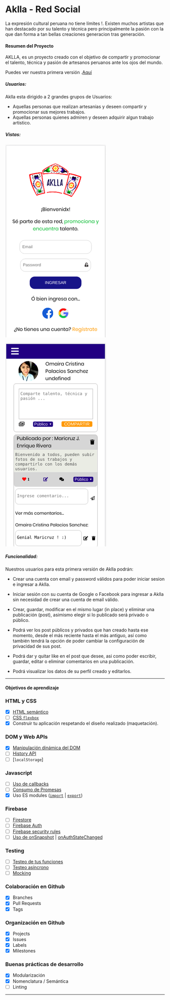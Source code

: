 # Aklla - Red Social 

La expresión cultural peruana no tiene límites !. Existen muchos artistas que han destacado por su talento y técnica pero principalmente la pasión con la que dan forma a tan bellas creaciones  generacion tras generación.

#### Resumen del Proyecto

AKLLA, es un proyecto creado con el objetivo de compartir y promocionar el talento, técnica y pasión de artesanos peruanos ante los ojos del mundo.

Puedes ver nuestra primera versión .[Aquí](https://omairapalacios.github.io/LIM011-fe-social-network/src/)

##### Usuarios:

Aklla esta dirigido a 2 grandes grupos de Usuarios:
- Aquellas personas que realizan artesanias y deseen compartir y promocionar sus mejores trabajos.
- Aquellas personas quienes admiren y deseen adquirir algun trabajo artistico.

##### Vistas:

![mobile-login](https://github.com/omairapalacios/LIM011-fe-social-network/blob/omaira/src/img/mobile-login.png)

![mobile-home](https://github.com/omairapalacios/LIM011-fe-social-network/blob/omaira/src/img/mobile-home.png)

##### Funcionalidad:

Nuestros usuarios para esta primera versión de Aklla podrán:

* Crear una cuenta con email y password válidos para poder iniciar sesion e ingresar a Aklla.

* Iniciar sesión con su cuenta de Google o Facebook para ingresar a Aklla sin necesidad de crear una cuenta de email válido.

* Crear, guardar, modificar en el mismo lugar (in place) y eliminar una publicación (post), asimismo elegir si lo publicado será privado o público.

* Podrá ver los post públicos y privados que han creado hasta ese momento, desde el más reciente hasta el más antiguo, así como también tendrá la opción de poder cambiar la configuración de privacidad de sus post.

* Podrá dar y quitar like en el post que desee, asi como poder escribir, guardar, editar o eliminar comentarios en una publicación.

* Podrá visualizar los datos de su perfil creado y editarlos.

***

####  Objetivos de aprendizaje

### HTML y CSS

* [x] [HTML semántico](https://developer.mozilla.org/en-US/docs/Glossary/Semantics#Semantics_in_HTML)
* [ ] [CSS `flexbox`](https://css-tricks.com/snippets/css/a-guide-to-flexbox/)
* [x] Construir tu aplicación respetando el diseño realizado (maquetación).

### DOM y Web APIs

* [x] [Manipulación dinámica del DOM](https://developer.mozilla.org/es/docs/Referencia_DOM_de_Gecko/Introducci%C3%B3n)
* [ ] [History API](https://developer.mozilla.org/es/docs/DOM/Manipulando_el_historial_del_navegador)
* [ ] [`localStorage`]

### Javascript

* [ ] [Uso de callbacks](https://developer.mozilla.org/es/docs/Glossary/Callback_function)
* [ ] [Consumo de Promesas](https://scotch.io/tutorials/javascript-promises-for-dummies#toc-consuming-promises)
* [x] Uso ES modules
([`import`](https://developer.mozilla.org/en-US/docs/Web/JavaScript/Reference/Statements/import)
| [`export`](https://developer.mozilla.org/en-US/docs/Web/JavaScript/Reference/Statements/export))

### Firebase

* [ ] [Firestore](https://firebase.google.com/docs/firestore)
* [ ] [Firebase Auth](https://firebase.google.com/docs/auth/web/start)
* [ ] [Firebase security rules](https://firebase.google.com/docs/rules)
* [ ] [Uso de onSnapshot](https://firebase.google.com/docs/firestore/query-data/listen)
| [onAuthStateChanged](https://firebase.google.com/docs/auth/web/start#set_an_authentication_state_observer_and_get_user_data)

### Testing

* [ ] [Testeo de tus funciones](https://jestjs.io/docs/es-ES/getting-started)
* [ ] [Testeo asíncrono](https://jestjs.io/docs/es-ES/asynchronous)
* [ ] [Mocking](https://jestjs.io/docs/es-ES/manual-mocks)

### Colaboración en Github

* [x] Branches
* [x] Pull Requests
* [x] Tags

### Organización en Github

* [x] Projects
* [x] Issues
* [x] Labels
* [x] Milestones

### Buenas prácticas de desarrollo

* [x] Modularización
* [x] Nomenclatura / Semántica
* [ ] Linting

***

